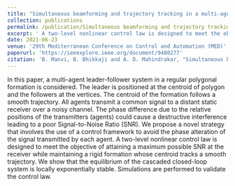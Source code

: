 ```yaml
---
title: "Simultaneous beamforming and trajectory tracking in a multi-agent formation"
collection: publications
permalink: /publication/Simultaneous beamforming and trajectory tracking in a multi-agent formation
excerpt: ' A two-level nonlinear control law is designed to meet the objective of attaining a maximum possible SNR at the receiver while maintaining a rigid formation whose centroid tracks a smooth trajectory. We show that the equilibrium of the cascaded closed-loop system is locally exponentially stable. Simulations are performed to validate the control law.'
date: 2021-06-23
venue: '29th Mediterranean Conference on Control and Automation (MED)'
paperurl: 'https://ieeexplore.ieee.org/document/9480277'
citation: 'B. Manvi, B. Bhikkaji and A. D. Mahindrakar, "Simultaneous beamforming and trajectory tracking in a multi-agent formation," 2021 29th Mediterranean Conference on Control and Automation (MED), 2021, pp. 1114-1119'
---
```

In this paper, a multi-agent leader-follower system in a regular polygonal formation is considered. The leader is positioned at the centroid of polygon and the followers at the vertices. The centroid of the formation follows a smooth trajectory. All agents transmit a common signal to a distant static receiver over a noisy channel. The phase difference due to the relative positions of the transmitters (agents) could cause a destructive interference leading to a poor Signal-to-Noise Ratio (SNR). We propose a novel strategy that involves the use of a control framework to avoid the phase alteration of the signal transmitted by each agent. A two-level nonlinear control law is designed to meet the objective of attaining a maximum possible SNR at the receiver while maintaining a rigid formation whose centroid tracks a smooth trajectory. We show that the equilibrium of the cascaded closed-loop system is locally exponentially stable. Simulations are performed to validate the control law.

<!-- <iframe width="500" height="400" src="http://www.youtube.com/embed/wMIaKA5AQtA" frameborder="0" allowfullscreen></iframe> -->


<!-- [Download paper here](http://academicpages.github.io/files/paper1.pdf) -->

<!-- Recommended citation: Your Name, You. (2009). "Paper Title Number 1." <i>Journal 1</i>. 1(1). -->